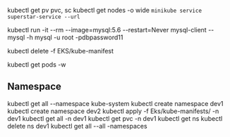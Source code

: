 kubectl get pv pvc, sc
kubectl get nodes -o wide
`
minikube service superstar-service --url
`

kubectl run -it --rm --image=mysql:5.6 --restart=Never mysql-client -- mysql -h mysql -u root -pdbpassword11

kubectl delete -f EKS/kube-manifest

kubectl get pods -w

Namespace
---------
kubectl get all --namespace kube-system 
kubectl create namespace dev1
kubectl create namespace dev2
kubectl apply -f Eks/kube-manifests/ -n dev1
kubectl get all -n dev1
kubectl get pvc -n dev1
kubectl get ns 
kubectl delete ns dev1
kubectl get all --all -namespaces